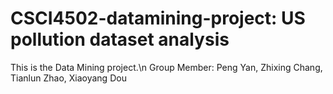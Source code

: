 # CSCI4502-datamining-project: US pollution dataset analysis
This is the Data Mining project.\n
Group Member: Peng Yan, Zhixing Chang, Tianlun Zhao, Xiaoyang Dou

